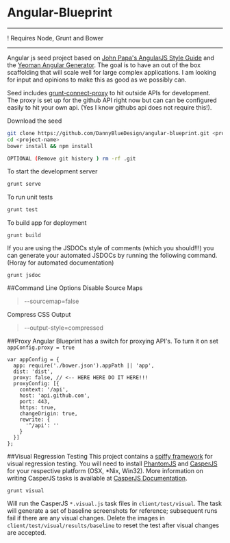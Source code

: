 Angular-Blueprint
=================

***
! Requires Node, Grunt and Bower
***

Angular js seed project based on [John Papa's AngularJS Style Guide](https://github.com/johnpapa/angularjs-styleguide) and the [Yeoman Angular Generator](https://github.com/yeoman/generator-angular). The goal is to have an out of the box scaffolding that will scale well for large complex applications. I am looking for input and opinions to make this as good as we possibly can.

Seed includes [grunt-connect-proxy](https://github.com/drewzboto/grunt-connect-proxy) to hit outside APIs for development. The proxy is set up for the github API right now but can can be configured easily to hit your own api. (Yes I know githubs api does not require this!).

Download the seed
```bash
git clone https://github.com/DannyBlueDesign/angular-blueprint.git <project-name>
cd <project-name>
bower install && npm install

OPTIONAL (Remove git history ) rm -rf .git
```

To start the development server
```bash
grunt serve
```

To run unit tests
```bash
grunt test
```

To build app for deployment
```shell
grunt build
```

If you are using the JSDOCs style of comments (which you should!!!) you can generate your automated JSDOCs by running the following command. (Horay for automated documentation)
```JS
grunt jsdoc
```

##Command Line Options
Disable Source Maps
> --sourcemap=false

Compress CSS Output
> --output-style=compressed

##Proxy
Angular Blueprint has a switch for proxying API's. To turn it on set ```appConfig.proxy = true```
```JS
var appConfig = {
  app: require('./bower.json').appPath || 'app',
  dist: 'dist',
  proxy: false, // <-- HERE HERE DO IT HERE!!!
  proxyConfig: [{
    context: '/api',
    host: 'api.github.com',
    port: 443,
    https: true,
    changeOrigin: true,
    rewrite: {
      '^/api': ''
    }
  }]
};
```
##Visual Regression Testing
This project contains a [spiffy framework](https://github.com/mhoffmeyerDC/grunt-phantomcss) for visual regression testing.
You will need to install [PhantomJS](http://phantomjs.org/download.html) and [CasperJS](http://casperjs.org/) for your respective platform (OSX, *Nix, Win32). More information on writing CasperJS tasks is available at [CasperJS Documentation](http://casperjs.readthedocs.org/en/latest/modules/casper.html).

```JS
grunt visual
```
Will run the CasperJS `*.visual.js` task files in `client/test/visual`. The task will generate a set of baseline screenshots for reference; subsequent runs fail if there are any visual changes. Delete the images in `client/test/visual/results/baseline` to reset the test after visual changes are accepted.

